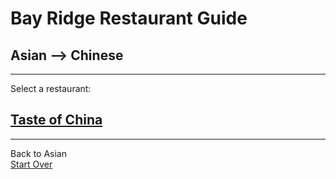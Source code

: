 # Bay Ridge Restaurant Guide
## Asian --> Chinese
---
Select a restaurant:
## [Taste of China](http://www.brooklyntasteofchina.com/)
---
Back to Asian  
[Start Over](asian.md)